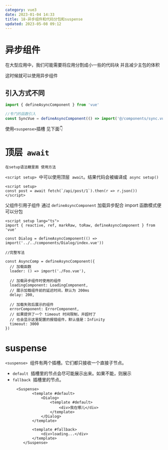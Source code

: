 ```yaml
---
category: vue3
date: 2023-01-04 14:33
title: 18-异步组件和代码分包和suspense
updated: 2023-05-08 09:12
---
```


# 异步组件

在大型应用中，我们可能需要将应用分割成小一些的代码块 并且减少主包的体积

这时候就可以使用异步组件

<!-- [原生 Ajax 封装 axios](../code/原生Ajax封装axios.md) -->

## 引入方式不同

```ts
import { defineAsyncComponent } from 'vue'

//专门的函数引入
const SyncVue = defineAsyncComponent(() => import('@/components/sync.vue')
```

使用`<suspense>`插槽
见下面👇

# 顶层  `await`

`在setup语法糖里面 使用方法`

`<script setup>`  中可以使用顶层  `await`。结果代码会被编译成  `async setup()`

```vue
<script setup>
const post = await fetch(`/api/post/1`).then(r => r.json())
</script>
```

父组件引用子组件 通过 `defineAsyncComponent` 加载异步配合 import 函数模式便可以分包

```vue
<script setup lang="ts">
import { reactive, ref, markRaw, toRaw, defineAsyncComponent } from 'vue'

const Dialog = defineAsyncComponent(() => import('../../components/Dialog/index.vue'))

//完整写法

const AsyncComp = defineAsyncComponent({
  // 加载函数
  loader: () => import('./Foo.vue'),

  // 加载异步组件时使用的组件
  loadingComponent: LoadingComponent,
  // 展示加载组件前的延迟时间，默认为 200ms
  delay: 200,

  // 加载失败后展示的组件
  errorComponent: ErrorComponent,
  // 如果提供了一个 timeout 时间限制，并超时了
  // 也会显示这里配置的报错组件，默认值是：Infinity
  timeout: 3000
})
```

# suspense

`<suspense>`  组件有两个插槽。它们都只接收一个直接子节点。
- `default`  插槽里的节点会尽可能展示出来。如果不能，则展示 
- `fallback`  插槽里的节点。

```vue
     <Suspense>
            <template #default>
                <Dialog>
                    <template #default>
                        <div>我在哪儿</div>
                    </template>
                </Dialog>
            </template>

            <template #fallback>
                <div>loading...</div>
            </template>
        </Suspense>
```